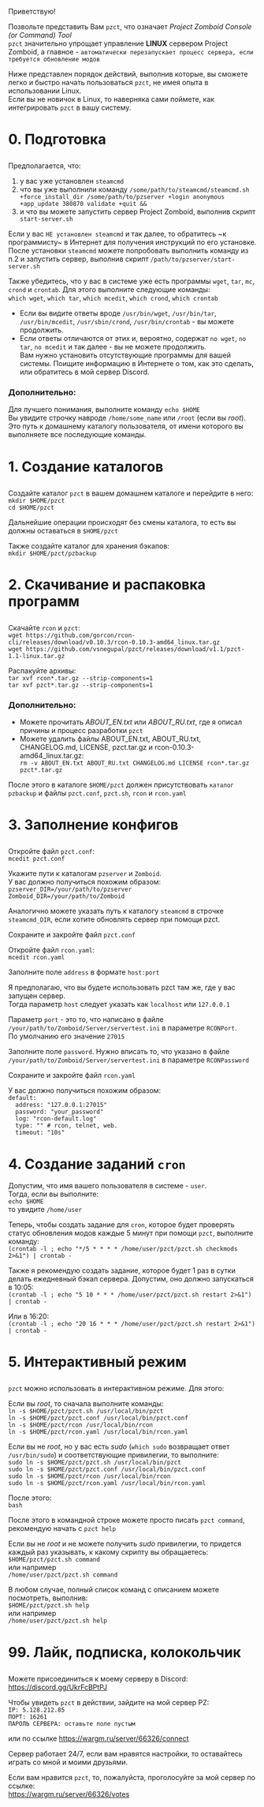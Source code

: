 Приветствую!<p>
Позвольте представить Вам `pzct`, что означает _Project Zomboid Console (or Command) Tool_  
`pzct` значительно упрощает управление **LINUX** сервером Project Zomboid, а главное - `автоматически перезапускает процесс сервера, если требуется обновление модов`<p>
Ниже представлен порядок действий, выполнив которые, вы сможете легко и быстро начать пользоваться `pzct`, не имея опыта в использовании Linux.  
Если вы не новичок в Linux, то наверняка сами поймете, как интегрировать `pzct` в вашу систему.<p>
# 0. Подготовка<p>
Предполагается, что:  
1. у вас уже установлен `steamcmd`  
2. что вы уже выполнили команду `/some/path/to/steamcmd/steamcmd.sh +force_install_dir /some/path/to/pzserver +login anonymous +app_update 380870 validate +quit &&`  
3. и что вы можете запустить сервер Project Zomboid, выполнив скрипт `start-server.sh`<p>
<!-- -->
Если у вас `НЕ установлен steamcmd` и так далее, то обратитесь ~к программисту~ в Интернет для получения инструкций по его установке.  
После установки `steamcmd` можете попробовать выполнить команду из п.2 и запустить сервер, выполнив скрипт `/path/to/pzserver/start-server.sh`<p>
Также убедитесь, что у вас в системе уже есть программы `wget`, `tar`, `mc`, `crond` и `crontab`. Для этого выполните следующие команды:  
`which wget`, `which tar`, `which mcedit`, `which crond`, `which crontab`<p>
- Если вы видите ответы вроде `/usr/bin/wget`, `/usr/bin/tar`, `/usr/bin/mcedit`, `/usr/sbin/crond`, `/usr/bin/crontab` - вы можете продолжить.  
- Если ответы отличаются от этих и, вероятно, содержат `no wget`, `no tar`, `no mcedit` и так далее - вы не можете продолжить.  
Вам нужно установить отсутствующие программы для вашей системы. Поищите информацию в Интернете о том, как это сделать, или обратитесь в мой сервер Discord.<p>
### Дополнительно:  
Для лучшего понимания, выполните команду `echo $HOME`  
Вы увидите строчку навроде `/home/some_name` или `/root` (если вы *root*).  
Это путь к домашнему каталогу пользователя, от имени которого вы выполняете все последующие команды.<p>
# 1. Создание каталогов<p>
Создайте каталог `pzct` в вашем домашнем каталоге и перейдите в него:  
`mkdir $HOME/pzct`  
`cd $HOME/pzct`<p>
Дальнейшие операции происходят без смены каталога, то есть вы должны оставаться в `$HOME/pzct`<p>
Также создайте каталог для хранения бэкапов:  
`mkdir $HOME/pzct/pzbackup`<p>
# 2. Скачивание и распаковка программ<p>
Скачайте `rcon` и `pzct`:  
`wget https://github.com/gorcon/rcon-cli/releases/download/v0.10.3/rcon-0.10.3-amd64_linux.tar.gz`  
`wget https://github.com/vsnegupal/pzct/releases/download/v1.1/pzct-1.1-linux.tar.gz`<p>
Распакуйте архивы:  
`tar xvf rcon*.tar.gz --strip-components=1`  
`tar xvf pzct*.tar.gz --strip-components=1`<p>
### Дополнительно:<p>
- Можете прочитать _ABOUT_EN.txt_ или _ABOUT_RU.txt_, где я описал причины и процесс разработки `pzct`  
- Можете удалить файлы ABOUT_EN.txt, ABOUT_RU.txt, CHANGELOG.md, LICENSE, pzct.tar.gz и rcon-0.10.3-amd64_linux.tar.gz:  
`rm -v ABOUT_EN.txt ABOUT_RU.txt CHANGELOG.md LICENSE rcon*.tar.gz pzct*.tar.gz`<p>
<!-- -->
После этого в каталоге `$HOME/pzct` должен присутствовать `каталог pzbackup` и файлы `pzct.conf`, `pzct.sh`, `rcon` и `rcon.yaml`<p>
# 3. Заполнение конфигов<p>
Откройте файл `pzct.conf`:  
`mcedit pzct.conf`<p>
Укажите пути к каталогам `pzserver` и `Zomboid`.  
У вас должно получиться похожим образом:  
`pzserver_DIR=/your/path/to/pzserver`  
`Zomboid_DIR=/your/path/to/Zomboid`<p>
Аналогично можете указать путь к каталогу `steamcmd` в строчке `steamcmd_DIR`, если хотите обновлять сервер при помощи pzct.<p>
Сохраните и закройте файл `pzct.conf`<p>
Откройте файл `rcon.yaml`:  
`mcedit rcon.yaml`<p>
Заполните поле `address` в формате `host:port`<p>
Я предполагаю, что вы будете использовать pzct там же, где у вас запущен сервер.  
Тогда параметр `host` следует указать как `localhost` или `127.0.0.1`<p>
Параметр `port` - это то, что написано в файле `/your/path/to/Zomboid/Server/servertest.ini` в параметре `RCONPort`.  
По умолчанию его значение `27015`<p>
Заполните поле `password`. Нужно вписать то, что указано в файле `/your/path/to/Zomboid/Server/servertest.ini` в параметре `RCONPassword`<p>
Сохраните и закройте файл `rcon.yaml`<p>
У вас должно получиться похожим образом:  
`default:`<br>
`  address: "127.0.0.1:27015"`<br>
`  password: "your_password"`<br>
`  log: "rcon-default.log"`<br>
`  type: "" # rcon, telnet, web.`<br>
`  timeout: "10s"`<p>
# 4. Создание заданий `cron`
Допустим, что имя вашего пользователя в системе - `user`.  
Тогда, если вы выполните:  
`echo $HOME`  
то увидите `/home/user`<p>
Теперь, чтобы создать задание для `cron`, которое будет проверять статус обновления модов каждые 5 минут при помощи `pzct`, выполните команду:  
`(crontab -l ; echo "*/5 * * * * /home/user/pzct/pzct.sh checkmods 2>&1") | crontab -`<p>
Также я рекомендую создать задание, которое будет 1 раз в сутки делать ежедневный бэкап сервера. Допустим, оно должно запускаться в 10:05:  
`(crontab -l ; echo "5 10 * * * /home/user/pzct/pzct.sh restart 2>&1") | crontab -`<p>
Или в 16:20:  
`(crontab -l ; echo "20 16 * * * /home/user/pzct/pzct.sh restart 2>&1") | crontab -`<p>
# 5. Интерактивный режим<p>
`pzct` можно использовать в интерактивном режиме. Для этого:<p>
Если вы _root_, то сначала выполните команды:  
`ln -s $HOME/pzct/pzct.sh /usr/local/bin/pzct`  
`ln -s $HOME/pzct/pzct.conf /usr/local/bin/pzct.conf`  
`ln -s $HOME/pzct/rcon /usr/local/bin/rcon`  
`ln -s $HOME/pzct/rcon.yaml /usr/local/bin/rcon.yaml`<p>
Если вы не _root_, но у вас есть _sudo_ (`which sudo` возвращает ответ `/usr/bin/sudo`) и соответствующие привилегии, то выполните:  
`sudo ln -s $HOME/pzct/pzct.sh /usr/local/bin/pzct`  
`sudo ln -s $HOME/pzct/pzct.conf /usr/local/bin/pzct.conf`  
`sudo ln -s $HOME/pzct/rcon /usr/local/bin/rcon`  
`sudo ln -s $HOME/pzct/rcon.yaml /usr/local/bin/rcon.yaml`<p>
После этого:  
`bash`<p>
После этого в командной строке можете просто писать `pzct command`, рекомендую начать с `pzct help`<p>
Если вы не _root_ и не можете получить _sudo_ привилегии, то придется каждый раз указывать, к какому скрипту вы обращаетесь:  
`$HOME/pzct/pzct.sh command`  
или например  
`/home/user/pzct/pzct.sh command`<p>
В любом случае, полный список команд с описанием можете посмотреть, выполнив:  
`$HOME/pzct/pzct.sh help`  
или например  
`/home/user/pzct/pzct.sh help`<p>
# 99. Лайк, подписка, колокольчик<p>
Можете присоединиться к моему серверу в Discord:  
https://discord.gg/UkrFcBPtPJ<p>
Чтобы увидеть `pzct` в действии, зайдите на мой сервер PZ:  
`IP: 5.128.212.85`  
`ПОРТ: 16261`  
`ПАРОЛЬ СЕРВЕРА: оставьте поле пустым`  
  
или по ссылке https://wargm.ru/server/66326/connect<p>
Сервер работает 24/7, если вам нравятся настройки, то оставайтесь играть со мной и моими друзьями.<p>
Если вам нравится `pzct`, то, пожалуйста, проголосуйте за мой сервер по ссылке:  
https://wargm.ru/server/66326/votes
